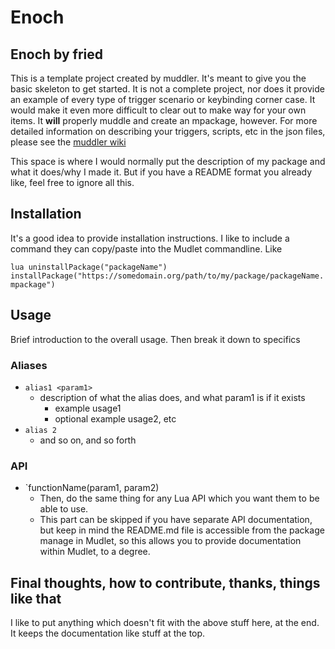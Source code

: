 # Enoch

## Enoch by fried

This is a template project created by muddler. It's meant to give you the basic skeleton to get started.
It is not a complete project, nor does it provide an example of every type of trigger scenario or keybinding corner case. It would make it even more difficult to clear out to make way for your own items.
It **will** properly muddle and create an mpackage, however.
For more detailed information on describing your triggers, scripts, etc in the json files, please see the [muddler wiki](https://github.com/demonnic/muddler/wiki)

This space is where I would normally put the description of my package and what it does/why I made it. But if you have a README format you already like, feel free to ignore all this.

## Installation

It's a good idea to provide installation instructions. I like to include a command they can copy/paste into the Mudlet commandline. Like

`lua uninstallPackage("packageName") installPackage("https://somedomain.org/path/to/my/package/packageName.mpackage")`

## Usage

Brief introduction to the overall usage. Then break it down to specifics

### Aliases

* `alias1 <param1>`
  * description of what the alias does, and what param1 is if it exists
    * example usage1
    * optional example usage2, etc
* `alias 2`
  * and so on, and so forth

### API

* `functionName(param1, param2)
  * Then, do the same thing for any Lua API which you want them to be able to use.
  * This part can be skipped if you have separate API documentation, but keep in mind the README.md file is accessible from the package manage in Mudlet, so this allows you to provide documentation within Mudlet, to a degree.

## Final thoughts, how to contribute, thanks, things like that

I like to put anything which doesn't fit with the above stuff here, at the end. It keeps the documentation like stuff at the top.
